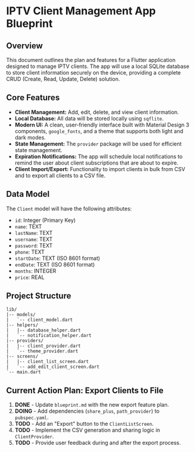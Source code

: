 # IPTV Client Management App Blueprint

## Overview

This document outlines the plan and features for a Flutter application designed to manage IPTV clients. The app will use a local SQLite database to store client information securely on the device, providing a complete CRUD (Create, Read, Update, Delete) solution.

## Core Features

*   **Client Management:** Add, edit, delete, and view client information.
*   **Local Database:** All data will be stored locally using `sqflite`.
*   **Modern UI:** A clean, user-friendly interface built with Material Design 3 components, `google_fonts`, and a theme that supports both light and dark modes.
*   **State Management:** The `provider` package will be used for efficient state management.
*   **Expiration Notifications:** The app will schedule local notifications to remind the user about client subscriptions that are about to expire.
*   **Client Import/Export:** Functionality to import clients in bulk from CSV and to export all clients to a CSV file.

## Data Model

The `Client` model will have the following attributes:

*   `id`: Integer (Primary Key)
*   `name`: TEXT
*   `lastName`: TEXT
*   `username`: TEXT
*   `password`: TEXT
*   `phone`: TEXT
*   `startDate`: TEXT (ISO 8601 format)
*   `endDate`: TEXT (ISO 8601 format)
*   `months`: INTEGER
*   `price`: REAL

## Project Structure

```
lib/
|-- models/
|   `-- client_model.dart
|-- helpers/
|   |-- database_helper.dart
|   `-- notification_helper.dart
|-- providers/
|   |-- client_provider.dart
|   `-- theme_provider.dart
|-- screens/
|   |-- client_list_screen.dart
|   `-- add_edit_client_screen.dart
`-- main.dart
```

## Current Action Plan: Export Clients to File

1.  **DONE** - Update `blueprint.md` with the new export feature plan.
2.  **DOING** - Add dependencies (`share_plus`, `path_provider`) to `pubspec.yaml`.
3.  **TODO** - Add an "Export" button to the `ClientListScreen`.
4.  **TODO** - Implement the CSV generation and sharing logic in `ClientProvider`.
5.  **TODO** - Provide user feedback during and after the export process.
